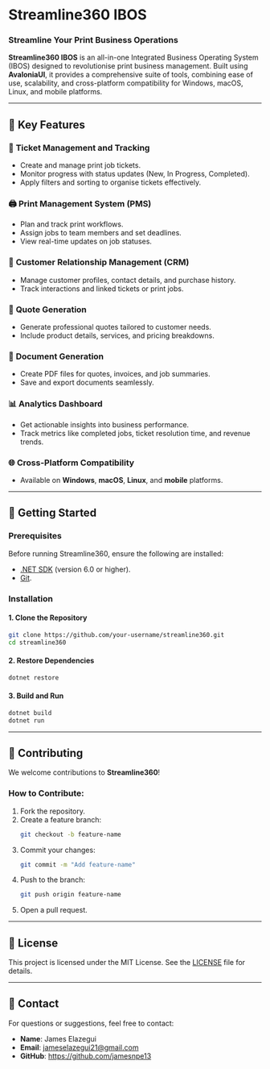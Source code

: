 
# **Streamline360 IBOS**

### **Streamline Your Print Business Operations**

**Streamline360 IBOS** is an all-in-one Integrated Business Operating System (IBOS) designed to revolutionise print business management. Built using **AvaloniaUI**, it provides a comprehensive suite of tools, combining ease of use, scalability, and cross-platform compatibility for Windows, macOS, Linux, and mobile platforms.

---

## 🌟 Key Features

### 🎫 **Ticket Management and Tracking**
- Create and manage print job tickets.
- Monitor progress with status updates (New, In Progress, Completed).
- Apply filters and sorting to organise tickets effectively.

### 🖨️ **Print Management System (PMS)**
- Plan and track print workflows.
- Assign jobs to team members and set deadlines.
- View real-time updates on job statuses.

### 👥 **Customer Relationship Management (CRM)**
- Manage customer profiles, contact details, and purchase history.
- Track interactions and linked tickets or print jobs.

### 💬 **Quote Generation**
- Generate professional quotes tailored to customer needs.
- Include product details, services, and pricing breakdowns.

### 📄 **Document Generation**
- Create PDF files for quotes, invoices, and job summaries.
- Save and export documents seamlessly.

### 📊 **Analytics Dashboard**
- Get actionable insights into business performance.
- Track metrics like completed jobs, ticket resolution time, and revenue trends.

### 🌐 **Cross-Platform Compatibility**
- Available on **Windows**, **macOS**, **Linux**, and **mobile** platforms.

---

## 🚀 Getting Started

### **Prerequisites**
Before running Streamline360, ensure the following are installed:
- [.NET SDK](https://dotnet.microsoft.com/) (version 6.0 or higher).
- [Git](https://git-scm.com/).

### **Installation**

#### 1. Clone the Repository
```bash
git clone https://github.com/your-username/streamline360.git
cd streamline360
```

#### 2. Restore Dependencies
```bash
dotnet restore
```

#### 3. Build and Run
```bash
dotnet build
dotnet run
```
---

## 🤝 Contributing

We welcome contributions to **Streamline360**!

### **How to Contribute:**
1. Fork the repository.
2. Create a feature branch:
   ```bash
   git checkout -b feature-name
   ```
3. Commit your changes:
   ```bash
   git commit -m "Add feature-name"
   ```
4. Push to the branch:
   ```bash
   git push origin feature-name
   ```
5. Open a pull request.

---

## 📄 License

This project is licensed under the MIT License. See the [LICENSE](LICENSE) file for details.

---

## 📧 Contact

For questions or suggestions, feel free to contact:
- **Name**: James Elazegui
- **Email**: jameselazegui21@gmail.com
- **GitHub**: https://github.com/jamesnpe13
